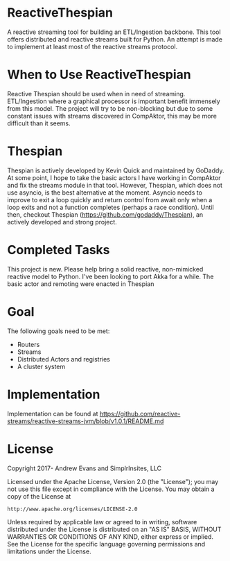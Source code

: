 # ReactiveThespian

A reactive streaming tool for building an ETL/Ingestion backbone. This tool offers distributed and reactive streams built for Python. An attempt is made to implement at least most of the reactive streams protocol. 

# When to Use ReactiveThespian

Reactive Thespian should be used when in need of streaming. ETL/Ingestion where a graphical processor is important benefit immensely from this model. The project will try to be non-blocking but due to some constant issues with streams discovered in CompAktor, this may be more difficult than it seems.

# Thespian

Thespian is actively developed by Kevin Quick and maintained by GoDaddy. At some point, I hope to take the basic actors I have working in CompAktor and fix the streams module in that tool. However, Thespian, which does not use asyncio, is the best alternative at the moment. Asyncio needs to improve to exit a loop quickly and return control from await only when a loop exits and not a function completes (perhaps a race condition). Until then, checkout Thespian (https://github.com/godaddy/Thespian), an actively developed and strong project.

# Completed Tasks

This project is new. Please help bring a solid reactive, non-mimicked reactive model to Python. I've been looking to port Akka for a while. The basic actor and remoting were enacted in Thespian

# Goal

The following goals need to be met:

- Routers
- Streams
- Distributed Actors and registries
- A cluster system

# Implementation

Implementation can be found at https://github.com/reactive-streams/reactive-streams-jvm/blob/v1.0.1/README.md

# License

Copyright 2017- Andrew Evans and SimplrInsites, LLC

Licensed under the Apache License, Version 2.0 (the "License");
you may not use this file except in compliance with the License.
You may obtain a copy of the License at

    http://www.apache.org/licenses/LICENSE-2.0

Unless required by applicable law or agreed to in writing, software
distributed under the License is distributed on an "AS IS" BASIS,
WITHOUT WARRANTIES OR CONDITIONS OF ANY KIND, either express or implied.
See the License for the specific language governing permissions and
limitations under the License.


